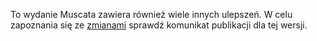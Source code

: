 To wydanie Muscata zawiera również wiele innych ulepszeń. W celu zapoznania się ze [zmianami](https://github.com/rism-ch/muscat/blob/master/CHANGELOG) sprawdź komunikat publikacji dla tej wersji.
